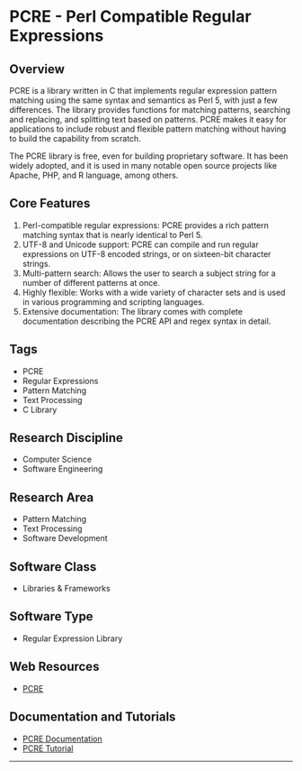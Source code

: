 # PCRE - Perl Compatible Regular Expressions

## Overview
PCRE is a library written in C that implements regular expression pattern matching using the same syntax and semantics as Perl 5, with just a few differences. The library provides functions for matching patterns, searching and replacing, and splitting text based on patterns. PCRE makes it easy for applications to include robust and flexible pattern matching without having to build the capability from scratch.

The PCRE library is free, even for building proprietary software. It has been widely adopted, and it is used in many notable open source projects like Apache, PHP, and R language, among others.

## Core Features
1. Perl-compatible regular expressions: PCRE provides a rich pattern matching syntax that is nearly identical to Perl 5.
2. UTF-8 and Unicode support: PCRE can compile and run regular expressions on UTF-8 encoded strings, or on sixteen-bit character strings.
3. Multi-pattern search: Allows the user to search a subject string for a number of different patterns at once.
4. Highly flexible: Works with a wide variety of character sets and is used in various programming and scripting languages.
5. Extensive documentation: The library comes with complete documentation describing the PCRE API and regex syntax in detail.

## Tags
- PCRE
- Regular Expressions
- Pattern Matching
- Text Processing
- C Library

## Research Discipline
- Computer Science
- Software Engineering

## Research Area
- Pattern Matching
- Text Processing
- Software Development

## Software Class
- Libraries & Frameworks

## Software Type
- Regular Expression Library

## Web Resources
- [PCRE](https://pcre.org/)

## Documentation and Tutorials
- [PCRE Documentation](https://pcre.org/current/doc/html/)
- [PCRE Tutorial](https://www.pcre.org/current/doc/html/pcre2tutorial.html)
--------------------------------------
